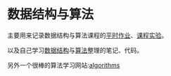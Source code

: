 # 数据结构与算法

主要用来记录数据结构与算法课程的[平时作业](https://github.com/tangyihengsb/datastructure-algorithms/tree/master/after-class-homework)、[课程实验](https://github.com/tangyihengsb/datastructure-algorithms/tree/master/course-experiment)。

以及自己学习[数据结构](https://github.com/tangyihengsb/datastructure-algorithms/tree/master/datastructrue-learning)与[算法](https://github.com/tangyihengsb/datastructure-algorithms/tree/master/algorithms-learning)整理的笔记、代码。

另外一个很棒的算法学习网站:[algorithms](https://algorithms.tutorialhorizon.com/)

